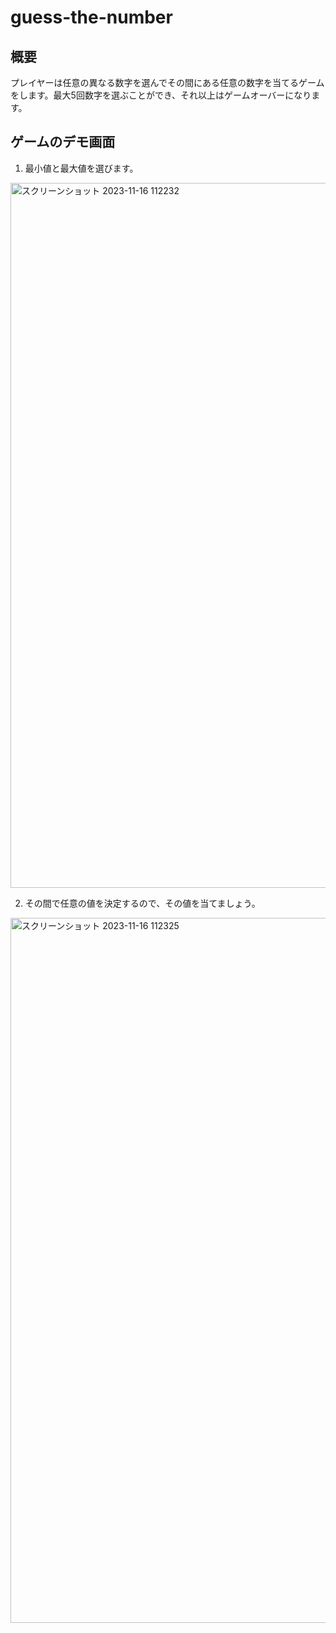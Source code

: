 # guess-the-number

## 概要
プレイヤーは任意の異なる数字を選んでその間にある任意の数字を当てるゲームをします。最大5回数字を選ぶことができ、それ以上はゲームオーバーになります。

## ゲームのデモ画面
1. 最小値と最大値を選びます。
<img width="1128" alt="スクリーンショット 2023-11-16 112232" src="https://github.com/Kanatanagano/guess-the-number/assets/112442087/95e1dd14-a4c3-42e9-9945-e9e5ad3ec8d5">

2. その間で任意の値を決定するので、その値を当てましょう。
<img width="1128" alt="スクリーンショット 2023-11-16 112325" src="https://github.com/Kanatanagano/guess-the-number/assets/112442087/968325bd-ce22-465a-b360-6b7fd548366d">